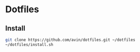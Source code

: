 # Dotfiles

## Install

```sh
git clone https://github.com/avin/dotfiles.git ~/dotfiles
~/dotfiles/install.sh
```
